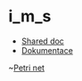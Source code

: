 # i_m_s

 * [Shared doc](https://docs.google.com/spreadsheets/d/1vVZjSMzLc1MeKf3oZcQAFG1bAX0-OCoNjU1n1mX5b0k/edit#gid=0)
 * [Dokumentace](https://www.overleaf.com/4248392884rgbhfnnptgjz)

 ~[Petri net](infrastructure_net.png)